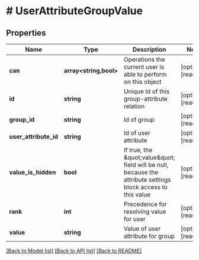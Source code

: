 # # UserAttributeGroupValue

## Properties

Name | Type | Description | Notes
------------ | ------------- | ------------- | -------------
**can** | **array<string,bool>** | Operations the current user is able to perform on this object | [optional] [readonly]
**id** | **string** | Unique Id of this group-attribute relation | [optional] [readonly]
**group_id** | **string** | Id of group | [optional] [readonly]
**user_attribute_id** | **string** | Id of user attribute | [optional] [readonly]
**value_is_hidden** | **bool** | If true, the \&quot;value\&quot; field will be null, because the attribute settings block access to this value | [optional] [readonly]
**rank** | **int** | Precedence for resolving value for user | [optional] [readonly]
**value** | **string** | Value of user attribute for group | [optional] [readonly]

[[Back to Model list]](../../README.md#models) [[Back to API list]](../../README.md#endpoints) [[Back to README]](../../README.md)
